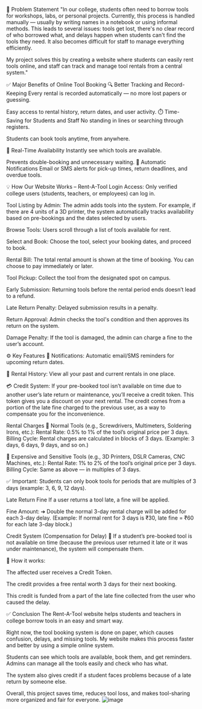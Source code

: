 🧠 Problem Statement
"In our college, students often need to borrow tools for workshops, labs, or personal projects. Currently, this process is handled manually — usually by writing names in a notebook or using informal methods. This leads to several issues: tools get lost, there's no clear record of who borrowed what, and delays happen when students can't find the tools they need. It also becomes difficult for staff to manage everything efficiently.

My project solves this by creating a website where students can easily rent tools online, and staff can track and manage tool rentals from a central system."





✅ Major Benefits of Online Tool Booking
🔍 Better Tracking and Record-Keeping
Every rental is recorded automatically — no more lost papers or guessing.

Easy access to rental history, return dates, and user activity.
⏱️ Time-Saving for Students and Staff
No standing in lines or searching through registers.

Students can book tools anytime, from anywhere.

📶 Real-Time Availability
Instantly see which tools are available.

Prevents double-booking and unnecessary waiting.
🔔 Automatic Notifications
Email or SMS alerts for pick-up times, return deadlines, and overdue tools.


💡 How Our Website Works – Rent-A-Tool
Login Access:
Only verified college users (students, teachers, or employees) can log in.

Tool Listing by Admin:
The admin adds tools into the system. For example, if there are 4 units of a 3D printer, the system automatically tracks availability based on pre-bookings and the dates selected by users.

Browse Tools:
Users scroll through a list of tools available for rent.

Select and Book:
Choose the tool, select your booking dates, and proceed to book.

Rental Bill:
The total rental amount is shown at the time of booking. You can choose to pay immediately or later.

Tool Pickup:
Collect the tool from the designated spot on campus.

Early Submission:
Returning tools before the rental period ends doesn’t lead to a refund.

Late Return Penalty:
Delayed submission results in a penalty.

Return Approval:
Admin checks the tool's condition and then approves its return on the system.

Damage Penalty:
If the tool is damaged, the admin can charge a fine to the user’s account.




⚙️ Key Features
🔔 Notifications:
Automatic email/SMS reminders for upcoming return dates.

📜 Rental History:
View all your past and current rentals in one place.

💳 Credit System:
If your pre-booked tool isn’t available on time due to another user’s late return or maintenance, you’ll receive a credit token. This token gives you a discount on your next rental.
The credit comes from a portion of the late fine charged to the previous user, as a way to compensate you for the inconvenience.




Rental Charges
🔹 Normal Tools (e.g., Screwdrivers, Multimeters, Soldering Irons, etc.):
	Rental Rate: 0.5% to 1% of the tool’s original price per 3 days.
	Billing Cycle: Rental charges are calculated in blocks of 3 days.
	(Example: 3 days, 6 days, 9 days, and so on.)

🔹 Expensive and Sensitive Tools (e.g., 3D Printers, DSLR Cameras, CNC Machines, etc.):
	Rental Rate: 1% to 2% of the tool’s original price per 3 days.
	Billing Cycle: Same as above — in multiples of 3 days.

✅ Important: Students can only book tools for periods that are multiples of 3 days (example: 3, 6, 9, 12 days).
 


Late Return Fine
If a user returns a tool late, a fine will be applied.

Fine Amount:
➔ Double the normal 3-day rental charge will be added for each 3-day delay.
(Example: If normal rent for 3 days is ₹30, late fine = ₹60 for each late 3-day block.)



 Credit System (Compensation for Delay)
🔸 If a student’s pre-booked tool is not available on time (because the previous user returned it late or it was under maintenance), the system will compensate them.

🔹 How it works:

The affected user receives a Credit Token.

The credit provides a free rental worth 3 days for their next booking.

This credit is funded from a part of the late fine collected from the user who caused the delay.



✅ Conclusion
The Rent-A-Tool website helps students and teachers in college borrow tools in an easy and smart way.

Right now, the tool booking system is done on paper, which causes confusion, delays, and missing tools. My website makes this process faster and better by using a simple online system.

Students can see which tools are available, book them, and get reminders. Admins can manage all the tools easily and check who has what.

The system also gives credit if a student faces problems because of a late return by someone else.

Overall, this project saves time, reduces tool loss, and makes tool-sharing more organized and fair for everyone.
![image](https://github.com/user-attachments/assets/fa35e7cf-76e8-4d0c-a2d3-dc5f4f0a2483)
